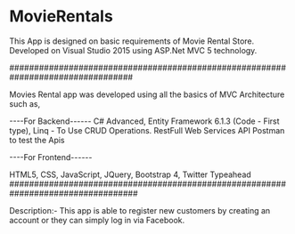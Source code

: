 # MovieRentals
This App is designed on basic requirements of Movie Rental Store.
Developed on Visual Studio 2015 using ASP.Net MVC 5 technology.

#################################################################################

Movies Rental app was developed using all the basics of MVC Architecture such as,

----For Backend------
C# Advanced,
Entity Framework 6.1.3 (Code - First type),
Linq - To Use CRUD Operations.
RestFull Web Services API
Postman to test the Apis

----For Frontend------

HTML5,
CSS,
JavaScript,
JQuery,
Bootstrap 4,
Twitter Typeahead
##################################################################################

Description:-
This app is able to register new customers by creating an account or they can simply log in via Facebook.
